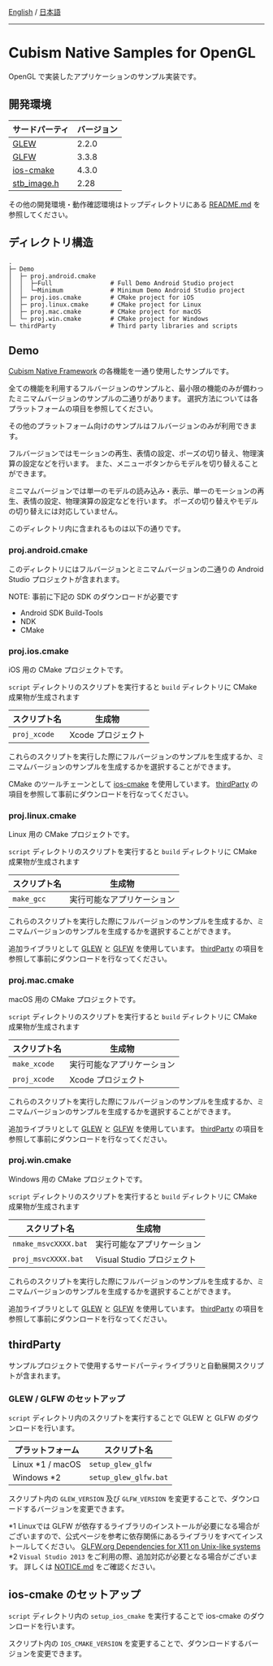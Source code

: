 [English](README.md) / [日本語](README.ja.md)

---

# Cubism Native Samples for OpenGL

OpenGL で実装したアプリケーションのサンプル実装です。


## 開発環境

| サードパーティ | バージョン |
| --- | --- |
| [GLEW] | 2.2.0 |
| [GLFW] | 3.3.8 |
| [ios-cmake] | 4.3.0 |
| [stb_image.h] | 2.28 |

その他の開発環境・動作確認環境はトップディレクトリにある [README.md](/README.ja.md) を参照してください。


## ディレクトリ構造

```
.
├─ Demo
│  ├─ proj.android.cmake
│  │  ├─Full                # Full Demo Android Studio project
│  │  └─Minimum             # Minimum Demo Android Studio project
│  ├─ proj.ios.cmake        # CMake project for iOS
│  ├─ proj.linux.cmake      # CMake project for Linux
│  ├─ proj.mac.cmake        # CMake project for macOS
│  └─ proj.win.cmake        # CMake project for Windows
└─ thirdParty               # Third party libraries and scripts
```


## Demo

[Cubism Native Framework] の各機能を一通り使用したサンプルです。

全ての機能を利用するフルバージョンのサンプルと、最小限の機能のみが備わったミニマムバージョンのサンプルの二通りがあります。
選択方法については各プラットフォームの項目を参照してください。

その他のプラットフォーム向けのサンプルはフルバージョンのみが利用できます。

フルバージョンではモーションの再生、表情の設定、ポーズの切り替え、物理演算の設定などを行います。
また、メニューボタンからモデルを切り替えることができます。

ミニマムバージョンでは単一のモデルの読み込み・表示、単一のモーションの再生、表情の設定、物理演算の設定などを行います。
ポーズの切り替えやモデルの切り替えには対応していません。

[Cubism Native Framework]: https://github.com/Live2D/CubismNativeFramework

このディレクトリ内に含まれるものは以下の通りです。

### proj.android.cmake

このディレクトリにはフルバージョンとミニマムバージョンの二通りの Android Studio プロジェクトが含まれます。

NOTE: 事前に下記の SDK のダウンロードが必要です

* Android SDK Build-Tools
* NDK
* CMake

### proj.ios.cmake

iOS 用の CMake プロジェクトです。

`script` ディレクトリのスクリプトを実行すると `build` ディレクトリに CMake 成果物が生成されます

| スクリプト名 | 生成物 |
| --- | --- |
| `proj_xcode` | Xcode プロジェクト |

これらのスクリプトを実行した際にフルバージョンのサンプルを生成するか、ミニマムバージョンのサンプルを生成するかを選択することができます。

CMake のツールチェーンとして [ios-cmake] を使用しています。
[thirdParty](#thirdParty) の項目を参照して事前にダウンロードを行なってください。

[ios-cmake]: https://github.com/leetal/ios-cmake

### proj.linux.cmake

Linux 用の CMake プロジェクトです。

`script` ディレクトリのスクリプトを実行すると `build` ディレクトリに CMake 成果物が生成されます

| スクリプト名 | 生成物 |
| --- | --- |
| `make_gcc` | 実行可能なアプリケーション |

これらのスクリプトを実行した際にフルバージョンのサンプルを生成するか、ミニマムバージョンのサンプルを生成するかを選択することができます。

追加ライブラリとして [GLEW] と [GLFW] を使用しています。
[thirdParty](#thirdParty) の項目を参照して事前にダウンロードを行なってください。

### proj.mac.cmake

macOS 用の CMake プロジェクトです。

`script` ディレクトリのスクリプトを実行すると `build` ディレクトリに CMake 成果物が生成されます

| スクリプト名 | 生成物 |
| --- | --- |
| `make_xcode` | 実行可能なアプリケーション |
| `proj_xcode` | Xcode プロジェクト |

これらのスクリプトを実行した際にフルバージョンのサンプルを生成するか、ミニマムバージョンのサンプルを生成するかを選択することができます。

追加ライブラリとして [GLEW] と [GLFW] を使用しています。
[thirdParty](#thirdParty) の項目を参照して事前にダウンロードを行なってください。

### proj.win.cmake

Windows 用の CMake プロジェクトです。

`script` ディレクトリのスクリプトを実行すると `build` ディレクトリに CMake 成果物が生成されます

| スクリプト名 | 生成物 |
| --- | --- |
| `nmake_msvcXXXX.bat` | 実行可能なアプリケーション |
| `proj_msvcXXXX.bat` | Visual Studio プロジェクト |

これらのスクリプトを実行した際にフルバージョンのサンプルを生成するか、ミニマムバージョンのサンプルを生成するかを選択することができます。

追加ライブラリとして [GLEW] と [GLFW] を使用しています。
[thirdParty](#thirdParty) の項目を参照して事前にダウンロードを行なってください。

## thirdParty

サンプルプロジェクトで使用するサードパーティライブラリと自動展開スクリプトが含まれます。

### GLEW / GLFW のセットアップ

`script` ディレクトリ内のスクリプトを実行することで GLEW と GLFW のダウンロードを行います。

| プラットフォーム | スクリプト名 |
| --- | --- |
| Linux *1 / macOS | `setup_glew_glfw` |
| Windows *2 | `setup_glew_glfw.bat` |

スクリプト内の `GLEW_VERSION` 及び `GLFW_VERSION` を変更することで、ダウンロードするバージョンを変更できます。

*1 Linuxでは GLFW が依存するライブラリのインストールが必要になる場合がございますので、公式ページを参考に依存関係にあるライブラリをすべてインストールしてください。
[GLFW.org Dependencies for X11 on Unix-like systems](https://www.glfw.org/docs/latest/compile_guide.html#compile_deps_x11)
*2 `Visual Studio 2013` をご利用の際、追加対応が必要となる場合がございます。
詳しくは [NOTICE.md](/NOTICE.ja.md) をご確認ください。

## ios-cmake のセットアップ

`script` ディレクトリ内の `setup_ios_cmake` を実行することで ios-cmake のダウンロードを行います。

スクリプト内の `IOS_CMAKE_VERSION` を変更することで、ダウンロードするバージョンを変更できます。

[GLEW]: https://github.com/nigels-com/glew
[GLFW]: https://github.com/glfw/glfw
[ios-cmake]: https://github.com/leetal/ios-cmake
[stb_image.h]: https://github.com/nothings/stb/blob/master/stb_image.h
